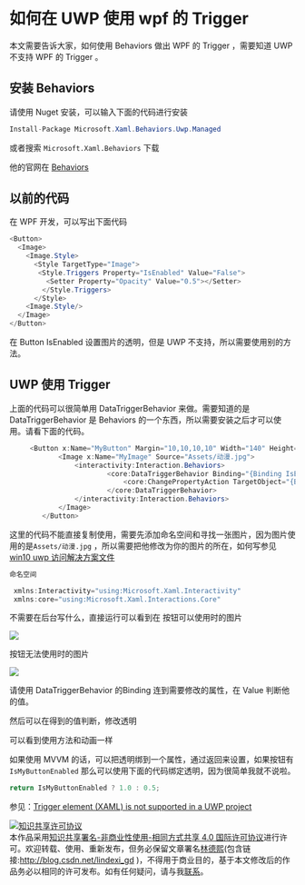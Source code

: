 
# 如何在 UWP 使用 wpf 的 Trigger 

本文需要告诉大家，如何使用 Behaviors 做出 WPF 的 Trigger ，需要知道 UWP 不支持 WPF 的 Trigger 。

<!--more-->


<!-- CreateTime:2018/8/10 19:16:51 -->


## 安装 Behaviors

请使用 Nuget 安装，可以输入下面的代码进行安装

```csharp
Install-Package Microsoft.Xaml.Behaviors.Uwp.Managed 

```

或者搜索 `Microsoft.Xaml.Behaviors` 下载

他的官网在 [Behaviors](https://github.com/Microsoft/XamlBehaviors)

## 以前的代码

在 WPF 开发，可以写出下面代码

```csharp
<Button>
  <Image>
    <Image.Style>
      <Style TargetType="Image">
       <Style.Triggers Property="IsEnabled" Value="False">
         <Setter Property="Opacity" Value="0.5"></Setter>
        </Style.Triggers>
      </Style>
    <Image.Style/>
  </Image>
</Button>
```

在 Button IsEnabled 设置图片的透明，但是 UWP 不支持，所以需要使用别的方法。

## UWP 使用 Trigger

上面的代码可以很简单用 DataTriggerBehavior 来做。需要知道的是 DataTriggerBehavior 是 Behaviors 的一个东西，所以需要安装之后才可以使用。请看下面的代码。

```csharp
     <Button x:Name="MyButton" Margin="10,10,10,10" Width="140" Height="80">
            <Image x:Name="MyImage" Source="Assets/动漫.jpg">
                <interactivity:Interaction.Behaviors>
                        <core:DataTriggerBehavior Binding="{Binding IsEnabled, ElementName=MyButton}" Value="False">
                            <core:ChangePropertyAction TargetObject="{Binding ElementName=MyImage}" PropertyName="Opacity" Value="0.5" />
                        </core:DataTriggerBehavior>
                </interactivity:Interaction.Behaviors>
            </Image>
        </Button>
```

这里的代码不能直接复制使用，需要先添加命名空间和寻找一张图片，因为图片使用的是`Assets/动漫.jpg` ，所以需要把他修改为你的图片的所在，如何写参见[win10 uwp 访问解决方案文件](http://lindexi.oschina.io/lindexi//post/win10-uwp-%E8%AE%BF%E9%97%AE%E8%A7%A3%E5%86%B3%E6%96%B9%E6%A1%88%E6%96%87%E4%BB%B6/)

```csharp
命名空间

 xmlns:Interactivity="using:Microsoft.Xaml.Interactivity"
 xmlns:core="using:Microsoft.Xaml.Interactions.Core" 
```

不需要在后台写什么，直接运行可以看到在
按钮可以使用时的图片

![](http://image.acmx.xyz/34fdad35-5dfe-a75b-2b4b-8c5e313038e2%2F2017727204046.jpg)

按钮无法使用时的图片

![](http://image.acmx.xyz/34fdad35-5dfe-a75b-2b4b-8c5e313038e2%2F2017727204024.jpg)


请使用 DataTriggerBehavior 的Binding 连到需要修改的属性，在 Value 判断他的值。

然后可以在得到的值判断，修改透明

可以看到使用方法和动画一样

如果使用 MVVM 的话，可以把透明绑到一个属性，通过返回来设置，如果按钮有 `IsMyButtonEnabled` 那么可以使用下面的代码绑定透明，因为很简单我就不说啦。

```csharp
return IsMyButtonEnabled ? 1.0 : 0.5;
```

参见：[Trigger element (XAML) is not supported in a UWP project ](https://stackoverflow.com/questions/31929071/trigger-element-xaml-is-not-supported-in-a-uwp-project)





<a rel="license" href="http://creativecommons.org/licenses/by-nc-sa/4.0/"><img alt="知识共享许可协议" style="border-width:0" src="https://licensebuttons.net/l/by-nc-sa/4.0/88x31.png" /></a><br />本作品采用<a rel="license" href="http://creativecommons.org/licenses/by-nc-sa/4.0/">知识共享署名-非商业性使用-相同方式共享 4.0 国际许可协议</a>进行许可。欢迎转载、使用、重新发布，但务必保留文章署名[林德熙](http://blog.csdn.net/lindexi_gd)(包含链接:http://blog.csdn.net/lindexi_gd )，不得用于商业目的，基于本文修改后的作品务必以相同的许可发布。如有任何疑问，请与我[联系](mailto:lindexi_gd@163.com)。